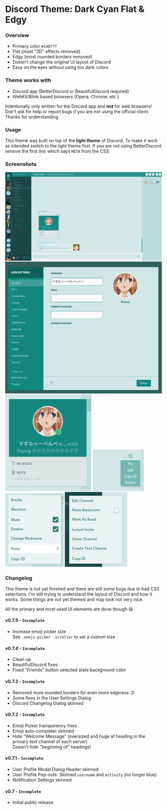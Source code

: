 # Discord Theme: Dark Cyan Flat & Edgy


### Overview

 - Primary color `#14877f`
 - Flat (most "3D" effects removed)
 - Edgy (most rounded borders removed)
 - Doesn't change the original UI layout of Discord
 - Easy on the eyes without using too dark colors


### Theme works with

 - Discord app (BetterDiscord or BeautifulDiscord required)
 - WebKit/Blink based browsers (Opera, Chrome, etc.)

Intentionally only written for the Discord app and **not** for web browsers! Don't ask for help or report bugs if you are not using the official client. Thanks for understanding.


### Usage

This theme was built on top of the **light theme** of Discord. To make it work as intended switch to the light theme first.
If you are not using BetterDiscord remove the first line which says `META` from the CSS.


### Screenshots

![](./screenshots/main-ui.png)
![](./screenshots/user-settings.png)
![](./screenshots/user-popout.png)
![](./screenshots/msg-options.png)
![](./screenshots/context-menu-user.png)
![](./screenshots/context-menu-channel.png)


### Changelog

This theme is not yet finished and there are still some bugs due to bad CSS selections.
I'm still trying to understand the layout of Discord and how it works. Some things are
not yet themed and may look not very nice.

All the primary and most used UI elements are done though :smile:

#### v0.7.5 - `Incomplete`

 - Increase emoji picker size <br>
   See `.emoji-picker .scroller` to set a custom size

#### v0.7.4 - `Incomplete`

 - Clean up
 - BeautifulDiscord fixes
 - Fixed "Friends" button selected state background color

#### v0.7.3  - `Incomplete`

 - Removed more rounded borders for even more edginess :D
 - Some fixes in the User Settings Dialog
 - Discord Changelog Dialog skinned

#### v0.7.2 - `Incomplete`

 - Emoji Picker transparency fixes
 - Emoji auto-completer skinned
 - Hide "Welcome Message" (oversized and huge af heading in the primary text channel of each server) <br>
   Doesn't hide "beginning of" headings!

#### v0.7.1 - `Incomplete`

 - User Profile Modal Dialog Header skinned
 - User Profile Pop-outs: Skinned `username` and `activity` (no longer blue)
 - Notification Settings skinned

#### v0.7 - `Incomplete`

 - Initial public release

